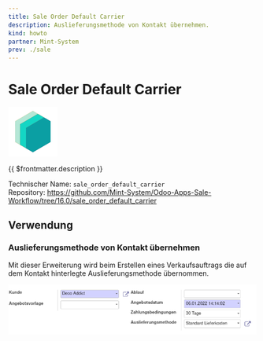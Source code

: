 ```yaml
---
title: Sale Order Default Carrier
description: Auslieferungsmethode von Kontakt übernehmen.
kind: howto
partner: Mint-System
prev: ./sale
---
```


# Sale Order Default Carrier

![icon_oms_box](attachments/icons_odoo_mint_system.png)

{{ $frontmatter.description }}

Technischer Name: `sale_order_default_carrier`\
Repository: <https://github.com/Mint-System/Odoo-Apps-Sale-Workflow/tree/16.0/sale_order_default_carrier>

## Verwendung

### Auslieferungsmethode von Kontakt übernehmen

Mit dieser Erweiterung wird beim Erstellen eines Verkaufsauftrags die auf dem Kontakt hinterlegte Auslieferungsmethode übernommen.

![](attachments/Sale%20Order%20Default%20Carrier.png)
